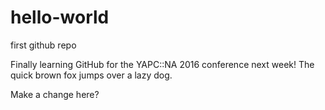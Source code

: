 # hello-world
first github repo

Finally learning GitHub for the YAPC::NA 2016 conference next week!
The quick brown fox jumps over a lazy dog.

Make a change here?

